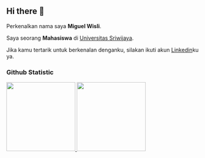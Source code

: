 ## Hi there 👋
 
Perkenalkan nama saya **Miguel Wisli**.<br>
 
Saya seorang **Mahasiswa** di [Universitas Sriwijaya](https://unsri.ac.id/).<br>
 
Jika kamu tertarik untuk berkenalan denganku, silakan ikuti akun [Linkedin](https://www.linkedin.com/in/miguel-wisli)ku ya.
 
### Github Statistic
<p align="left">
<a href="https://github.com/MiguelOpzz">
  <img height="180em" src="https://github-readme-stats-eight-theta.vercel.app/api?username=MiguelOpzz&show_icons=true&theme=algolia&include_all_commits=true&count_private=true"/>
  <img height="180em" src="https://github-readme-stats-eight-theta.vercel.app/api/top-langs/?username=MiguelOpzz&layout=compact&layout=compact&theme=algolia"/>
</a>
</p>
<!--
**MiguelOpzz/MiguelOpzz** is a ✨ _special_ ✨ repository because its `README.md` (this file) appears on your GitHub profile.

Here are some ideas to get you started:

- 🔭 I’m currently working on ...
- 🌱 I’m currently learning ...
- 👯 I’m looking to collaborate on ...
- 🤔 I’m looking for help with ...
- 💬 Ask me about ...
- 📫 How to reach me: ...
- 😄 Pronouns: ...
- ⚡ Fun fact: ...
-->
